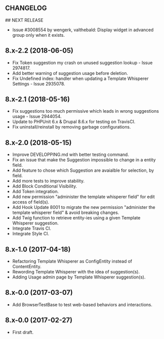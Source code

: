 CHANGELOG
---------

## NEXT RELEASE
 - Issue #3008554 by wengerk, valthebald: Display widget in advanced group only when it exists.

## 8.x-2.2 (2018-06-05)
 - Fix Token suggestion my crash on unused suggestion lookup - Issue 2974817.
 - Add better warning of suggestion usage before deletion.
 - Fix Undefined index: handler when updating a Template Whisperer Settings - Issue 2935078.

## 8.x-2.1 (2018-05-16)
 - Fix suggestions too much permissive which leads in wrong suggestions usage - Issue 2944054.
 - Update to PHPUnit 6.x & Drupal 8.6.x for testing on TravisCI.
 - Fix uninstall/reinstall by removing garbage configurations.

## 8.x-2.0 (2018-05-15)
 - Improve DEVELOPPING.md with better testing command.
 - Fix an issue that make the Suggestion impossible to change in a entity field.
 - Add feature to chose which Suggestion are avaialble for selection, by field.
 - Add more tests to improve stability.
 - Add Block Conditional Visibility.
 - Add Token integration.
 - Add new permission "administer the template whisperer field" for edit access of field(s).
 - Add Hook Update 8001 to migrate the new permission "administer the template whisperer field" & avoid breaking changes.
 - Add Twig function to retrieve entity-ies using a given Template Whisperer suggestion.
 - Integrate Travis CI.
 - Integrate Style CI.

## 8.x-1.0 (2017-04-18)
 - Refactoring Template Whisperer as ConfigEntity instead of ContentEntity.
 - Rewording Template Whisperer with the idea of suggestion(s).
 - Adding Usage admin page by Template Whisperer suggestion(s).

## 8.x-0.0 (2017-03-07)
 - Add BrowserTestBase to test web-based behaviors and interactions.

## 8.x-0.0 (2017-02-27)
 - First draft.
